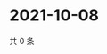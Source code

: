 # 2021-10-08

共 0 条

<!-- BEGIN WEIBO -->
<!-- 最后更新时间 Fri Oct 08 2021 11:08:52 GMT+0800 (China Standard Time) -->

<!-- END WEIBO -->
